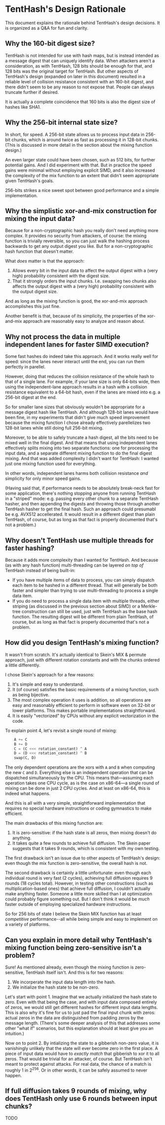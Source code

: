 # TentHash's Design Rationale

This document explains the rationale behind TentHash's design decisions.  It is organized as a Q&A for fun and clarity.


## Why the 160-bit digest size?

TentHash is not intended for use with hash maps, but is instead intended as a message digest that can uniquely identify data.  When attackers aren't a consideration, as with TentHash, 128 bits should be enough for that, and 128 bits was the original target for TentHash.  But other aspects of TentHash's design (expanded on later in this document) resulted in a reliable level of collision resistance consistent with an 160-bit digest, and there didn't seem to be any reason to not expose that.  People can always truncate further if desired.

It is actually a complete coincidence that 160 bits is also the digest size of hashes like SHA1.


## Why the 256-bit internal state size?

In short, for speed.  A 256-bit state allows us to process input data in 256-bit chunks, which is around twice as fast as processing it in 128-bit chunks.  (This is discussed in more detail in the section about the mixing function design.)

An even larger state could have been chosen, such as 512 bits, for further potential gains.  And I did experiment with that.  But in practice the speed gains were minimal without employing explicit SIMD, and it also increased the complexity of the mix function to an extent that didn't seem appropriate given TentHash's goals.

256-bits strikes a nice sweet spot between good performance and a simple implementation.


## Why the simplistic xor-and-mix construction for mixing the input data?

Because for a non-cryptographic hash you really don't need anything more complex.  It provides no security from attackers, of course: the mixing function is trivially reversible, so you can just walk the hashing process backwards to get any output digest you like.  But for a non-cryptographic hash function that doesn't matter.

What *does* matter is that the approach:

1. Allows every bit in the input data to affect the output digest with a (very high) probability consistent with the digest size.
2. That it strongly orders the input chunks.  I.e. swapping two chunks also affects the output digest with a (very high) probability consistent with the output digest size.

And as long as the mixing function is good, the xor-and-mix approach accomplishes this just fine.

Another benefit is that, because of its simplicity, the properties of the xor-and-mix approach are reasonably easy to analyze and reason about.


## Why not process the data in multiple independent lanes for faster SIMD execution?

Some fast hashes do indeed take this approach.  And it works really well for speed: since the lanes never interact until the end, you can run them perfectly in parellel.

However, doing that reduces the collision resistance of the whole hash to that of a single lane.  For example, if your lane size is only 64-bits wide, then using the independent-lane approach results in a hash with a collision resistance equivalent to a 64-bit hash, even if the lanes are mixed into e.g. a 256-bit digest at the end.

So for smaller lane sizes that obviously wouldn't be appropriate for a message digest hash like TentHash.  And although 128-bit lanes would have been fine, in my experiments that didn't give much speed improvement because the mixing function I chose already effectively parellelizes two 128-bit lanes while still doing full 256-bit mixing.

Moreover, to be able to safely truncate a hash digest, all the bits need to be mixed well in the final digest.  And that means that using independent lanes effectively splits mixing into two separate functions: one for processing the input data, and a separate different mixing function to do the final digest mixing.  And that was added complexity I didn't want for TentHash: I wanted just one mixing function used for everything.

In other words, independent lanes harms both collision resistance *and* simplicity for only minor speed gains.

(Having said that, if performance needs to be absolutely break-neck fast for some application, there's nothing stopping anyone from running TentHash in a "striped" mode: e.g. passing every other chunk to a separate TentHash hasher, and then appending the digests and throwing those through another TentHash hasher to get the final hash.  Such an approach could presumabl be e.g. AVX512 accellerated.  It would result in a different digest than plain TentHash, of course, but as long as that fact is properly documented that's not a problem.)


## Why doesn't TentHash use multiple threads for faster hashing?

Because it adds more complexity than I wanted for TentHash.  And because (as with any hash function) multi-threading can be layered *on top of* TentHash instead of being built-in:

* If you have multiple items of data to process, you can simply dispatch each item to be hashed in a different thread.  That will generally be both faster and simpler than trying to use multi-threading to process a single data item.
* If you do need to process a single data item with multiple threads, either striping (as discussed in the previous section about SIMD) or a Merkle-tree construction can still be used, just with TentHash as the base hash function.  The resulting digest will be different from plain TentHash, of course, but as long as that fact is properly documented that's not a problem.


## How did you design TentHash's mixing function?

It wasn't from scratch.  It's actually identical to Skein's MIX & permute approach, just with different rotation constants and with the chunks ordered a little differently.

I chose Skein's approach for a few reasons:

1. It's simple and easy to understand.
2. It (of course) satisfies the basic requirements of a mixing function, such as being bijective.
3. The most complex operation it uses is addition, so all operations are easy and reasonably efficient to perform in software even on 32-bit or lower platforms.  This makes portable implementations straightforward.
4. It is easily "vectorized" by CPUs without any explicit vectorization in the code.

To explain point 4, let's revisit a single round of mixing:

```python
    A += C
    B += D
    C = (C <<< rotation_constant) ^ A
    D = (D <<< rotation_constant) ^ B
    swap(C, D)
```

The only dependent operations are the xors with `A` and `B` when computing the new `C` and `D`.  Everything else is an independent operation that can be dispatched simultaneously by the CPU.  This means that—assuming each operation takes one CPU cycle, as is the case on x86-64—a single round of mixing can be done in just 2 CPU cycles.  And at least on x86-64, this is indeed what happens.

And this is all with a very simple, straightforward implementation that requires no special hardware instructions or coding gymnastics to make efficient.

The main drawbacks of this mixing function are:

1. It is zero-sensitive: if the hash state is all zeros, then mixing doesn't do anything.
2. It takes quite a few rounds to achieve full diffusion.  The Skein paper suggests that it takes 9 rounds, which is consistent with my own testing.

The first drawback isn't an issue due to other aspects of TentHash's design: even though the mix function is zero-sensitive, the overall hash is not.

The second drawback is certainly a little unfortunate: even though each individual round is very fast (2 cycles), achieving full diffusion requires 9 rounds (18 cycles total).  However, in testing other constructions (such as multiplication-based ones) that achieve full diffusion, I couldn't actually make anything faster.  Someone a little more skilled than I at optimization could probably figure something out.  But I don't think it would be *much* faster outside of employing specialized hardware instructions.

So for 256 bits of state I believe the Skein MIX function has at least *competitive* performance--all while being simple and easy to implement on a variety of platforms.


## Can you explain in more detail why TentHash's mixing function being zero-sensitive isn't a problem?

Sure!  As mentioned already, even though the mixing function is zero-sensitive, TentHash itself isn't.  And this is for two reasons:

1. We incorperate the input data length into the hash.
2. We initialize the hash state to be non-zero.

Let's start with point 1.  Imagine that we actually initialized the hash state to zero.  Even with that being the case, and with input data composed entirely of zeros, we would still get different hashes for different input data lengths.  This is also why it's fine for us to just pad the final input chunk with zeros: actual zeros in the data are distinguished from padding zeros by the message length.  (There's some deeper analysis of this that addresses some other "what if" scenarios, but this explanation should at least give you an intuition.)

Now on to point 2.  By intializing the state to a gibberish non-zero value, it is vanishingly unlikely that the state will ever become zero in the first place.  A piece of input data would have to *exactly match* that gibberish to xor it to all zeros.  That would be trivial for an attacker, of course.  But TentHash isn't meant to protect against attacks.  For real data, the chance of a match is roughly 1 in 2<sup>256</sup>.  Or in other words, it can be safely assumed to never happen.


## If full diffusion takes 9 rounds of mixing, why does TentHash only use 6 rounds between input chunks?

TODO
